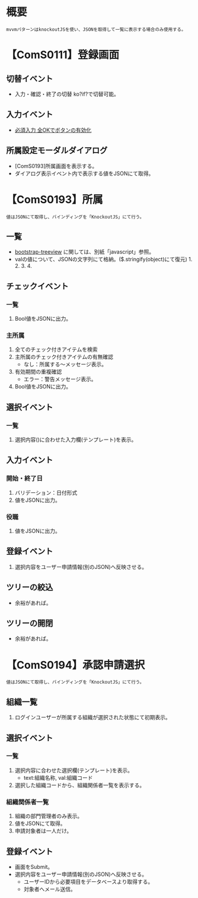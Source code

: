 # 概要
	mvvmパターンはknockoutJSを使い、JSONを取得して一覧に表示する場合のみ使用する。

# 【ComS0111】登録画面
## 切替イベント
* 入力・確認・終了の切替
	ko?if?で切替可能。

## 入力イベント
* [必須入力 全OKでボタンの有効化](http://tips.recatnap.info/sample/?URL=045_form.html)


## 所属設定モーダルダイアログ
* [ComS0193]所属画面を表示する。
* ダイアログ表示イベント内で表示する値をJSONにて取得。

# 【ComS0193】所属
	値はJSONにて取得し、バインディングを「KnockoutJS」にて行う。

## 一覧
* [bootstrap-treeview](http://jonmiles.github.io/bootstrap-treeview/) に関しては、別紙「javascript」参照。
* valの値について、JSONの文字列にて格納。($.stringify(object)にて復元)
	1. 
	2. 
	3. 
	4. 

## チェックイベント
### 一覧
1. Bool値をJSONに出力。

### 主所属
1. 全てのチェック付きアイテムを検索
2. 主所属のチェック付きアイテムの有無確認
	* なし：所属する～メッセージ表示。
3. 有効期間の重複確認
	* エラー：警告メッセージ表示。
4. Bool値をJSONに出力。

## 選択イベント
### 一覧
1. 選択内容()に合わせた入力欄(テンプレート)を表示。

## 入力イベント
### 開始・終了日
1. バリデーション：日付形式
2. 値をJSONに出力。
### 役職
1. 値をJSONに出力。

## 登録イベント
1. 選択内容をユーザー申請情報(別のJSON)へ反映させる。

## ツリーの絞込
* 余裕があれば。
## ツリーの開閉
* 余裕があれば。


# 【ComS0194】承認申請選択
	値はJSONにて取得し、バインディングを「KnockoutJS」にて行う。

## 組織一覧
1. ログインユーザーが所属する組織が選択された状態にて初期表示。

## 選択イベント
### 一覧
1. 選択内容に合わせた選択欄(テンプレート)を表示。
	- text:組織名称, val:組織コード
2. 選択した組織コードから、組織関係者一覧を表示する。

### 組織関係者一覧
1. 組織の部門管理者のみ表示。
2. 値をJSONにて取得。
3. 申請対象者は一人だけ。

## 登録イベント
* 画面をSubmit。
* 選択内容をユーザー申請情報(別のJSON)へ反映させる。
	- ユーザーIDから必要項目をデータベースより取得する。
	- 対象者へメール送信。
